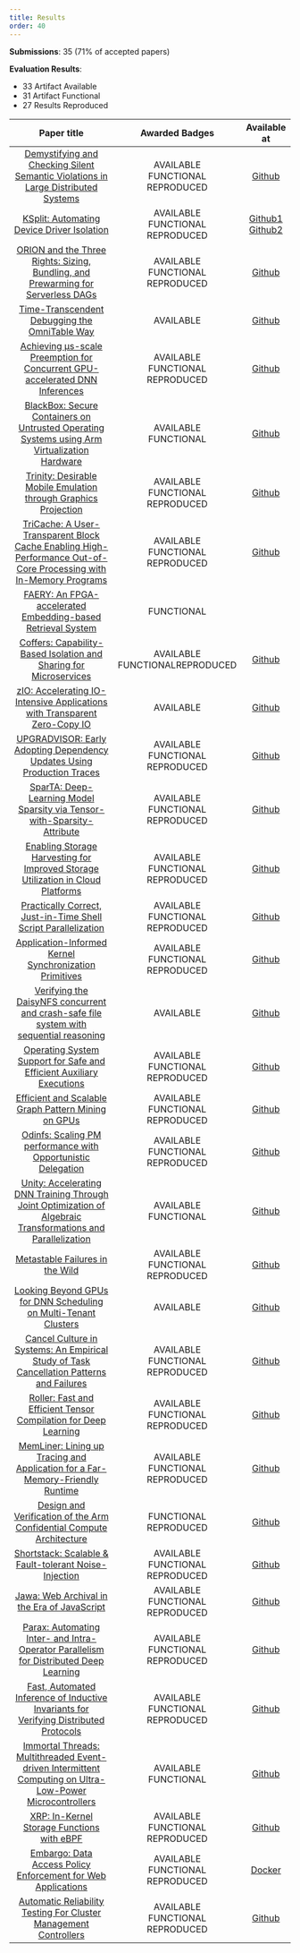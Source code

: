 ```yaml
---
title: Results
order: 40
---
```


**Submissions**: 35 (71% of accepted papers)

**Evaluation Results**:

* 33 Artifact Available
* 31 Artifact Functional
* 27 Results Reproduced

| Paper title | Awarded Badges | Available at |
|:-----------:|:--------------:|:------------:|
| [Demystifying and Checking Silent Semantic Violations in Large Distributed Systems]() | <span id="aa">AVAILABLE</span><br><span id="af">FUNCTIONAL</span><br><span id="rr">REPRODUCED</span> | [Github](https://github.com/OrderLab/OathKeeper) |
| [KSplit: Automating Device Driver Isolation]() | <span id="aa">AVAILABLE</span><br><span id="af">FUNCTIONAL</span><br><span id="rr">REPRODUCED</span> | [Github1](https://github.com/mars-research/ksplit-artifacts/)<br>[Github2](https://github.com/mars-research/ksplit-cloudlab/) |
| [ORION and the Three Rights: Sizing, Bundling, and Prewarming for Serverless DAGs]() | <span id="aa">AVAILABLE</span><br><span id="af">FUNCTIONAL</span><br><span id="rr">REPRODUCED</span> | [Github](https://github.com/icanforce/Orion-OSDI22) |
| [Time-Transcendent Debugging the OmniTable Way]() | <span id="aa">AVAILABLE</span> | [Github](https://github.com/arquinn/SteamDrill) |
| [Achieving μs-scale Preemption for Concurrent GPU-accelerated DNN Inferences]() | <span id="aa">AVAILABLE</span><br><span id="af">FUNCTIONAL</span><br><span id="rr">REPRODUCED</span> | [Github](https://github.com/SJTU-IPADS/reef-artifacts) |
| [BlackBox: Secure Containers on Untrusted Operating Systems using Arm Virtualization Hardware]() | <span id="aa">AVAILABLE</span><br><span id="af">FUNCTIONAL</span><br> | [Github](https://github.com/columbia/osdi22-paper162-ae) |
| [Trinity: Desirable Mobile Emulation through Graphics Projection]() | <span id="aa">AVAILABLE</span><br><span id="af">FUNCTIONAL</span><br><span id="rr">REPRODUCED</span> | [Github](https://github.com/TrinityEmulator/TrinityEmulator) |
| [TriCache: A User-Transparent Block Cache Enabling High-Performance Out-of-Core Processing with In-Memory Programs]() | <span id="aa">AVAILABLE</span><br><span id="af">FUNCTIONAL</span><br><span id="rr">REPRODUCED</span> | [Github](https://github.com/thu-pacman/TriCache) |     
| [FAERY: An FPGA-accelerated Embedding-based Retrieval System]() |<span id="af">FUNCTIONAL</span> | |     
| [Coffers: Capability-Based Isolation and Sharing for Microservices]() | <span id="aa">AVAILABLE</span><br><span id="af">FUNCTIONAL</span><span id="rr">REPRODUCED</span> | [Github](https://github.com/lsds/intravisor) |
| [zIO: Accelerating IO-Intensive Applications with Transparent Zero-Copy IO]() | <span id="aa">AVAILABLE</span> | [Github](https://github.com/tstamler/zIO) |
| [UPGRADVISOR: Early Adopting Dependency Updates Using Production Traces]() | <span id="aa">AVAILABLE</span><br><span id="af">FUNCTIONAL</span><br><span id="rr">REPRODUCED</span> | [Github](https://figshare.com/s/69057b2bf22e0aa8a645) |
| [SparTA: Deep-Learning Model Sparsity via Tensor-with-Sparsity-Attribute]() | <span id="aa">AVAILABLE</span><br><span id="af">FUNCTIONAL</span><br><span id="rr">REPRODUCED</span> | [Github](https://github.com/microsoft/nni/tree/sparta_artifact) |
| [Enabling Storage Harvesting for Improved Storage Utilization in Cloud Platforms]() | <span id="aa">AVAILABLE</span><br><span id="af">FUNCTIONAL</span><br><span id="rr">REPRODUCED</span> | [Github](https://github.com/breidys2/BlockFlex) |
| [Practically Correct, Just-in-Time Shell Script Parallelization]() | <span id="aa">AVAILABLE</span><br><span id="af">FUNCTIONAL</span><br><span id="rr">REPRODUCED</span> | [Github](https://github.com/binpash/pash/blob/osdi22-ae/evaluation/osdi22-eval/) |
| [Application-Informed Kernel Synchronization Primitives]() | <span id="aa">AVAILABLE</span><br><span id="af">FUNCTIONAL</span><br><span id="rr">REPRODUCED</span> | [Github](https://github.com/rs3lab/SynCord) |
| [Verifying the DaisyNFS concurrent and crash-safe file system with sequential reasoning]() | <span id="aa">AVAILABLE</span> | [Github](https://github.com/mit-pdos/daisy-nfsd) |
| [Operating System Support for Safe and Efficient Auxiliary Executions]() | <span id="aa">AVAILABLE</span><br><span id="af">FUNCTIONAL</span><br><span id="rr">REPRODUCED</span> | [Github](https://github.com/OrderLab/orbit) |
| [Efficient and Scalable Graph Pattern Mining on GPUs]() | <span id="aa">AVAILABLE</span><br><span id="af">FUNCTIONAL</span><br><span id="rr">REPRODUCED</span> | [Github](https://github.com/chenxuhao/GraphMiner) |
| [Odinfs: Scaling PM performance with Opportunistic Delegation]() | <span id="aa">AVAILABLE</span><br><span id="af">FUNCTIONAL</span><br><span id="rr">REPRODUCED</span> | [Github](https://github.com/rs3lab/Odinfs) |
| [Unity: Accelerating DNN Training Through Joint Optimization of Algebraic Transformations and Parallelization]() | <span id="aa">AVAILABLE</span><br><span id="af">FUNCTIONAL</span> | [Github](https://github.com/flexflow/FlexFlow/tree/osdi2022ae) |
| [Metastable Failures in the Wild]() | <span id="aa">AVAILABLE</span><br><span id="af">FUNCTIONAL</span><br><span id="rr">REPRODUCED</span> | [Github](https://github.com/lexiangh/Metastability) |
| [Looking Beyond GPUs for DNN Scheduling on Multi-Tenant Clusters]() | <span id="aa">AVAILABLE</span><br> | [Github](https://github.com/msr-fiddle/synergy) |
| [Cancel Culture in Systems: An Empirical Study of Task Cancellation Patterns and Failures]() | <span id="aa">AVAILABLE</span><br><span id="af">FUNCTIONAL</span><br><span id="rr">REPRODUCED</span> | [Github](https://github.com/whoisutsav/cancellation-study-osdi) |
| [Roller: Fast and Efficient Tensor Compilation for Deep Learning]() | <span id="aa">AVAILABLE</span><br><span id="af">FUNCTIONAL</span><br><span id="rr">REPRODUCED</span> | [Github](https://github.com/microsoft/nnfusion/tree/osdi22_artifact/artifacts) |
| [MemLiner: Lining up Tracing and Application for a Far-Memory-Friendly Runtime]() | <span id="aa">AVAILABLE</span><br><span id="af">FUNCTIONAL</span><br><span id="rr">REPRODUCED</span> | [Github](https://github.com/mahaoran1997/MemLiner) |
| [Design and Verification of the Arm Confidential Compute Architecture]() | <span id="af">FUNCTIONAL</span><br><span id="rr">REPRODUCED</span> | [Github](https://github.com/columbia/osdi-paper196-ae) |
| [Shortstack: Scalable & Fault-tolerant Noise-Injection]() | <span id="aa">AVAILABLE</span><br><span id="af">FUNCTIONAL</span><br><span id="rr">REPRODUCED</span> | [Github](https://github.com/pancake-security/shortstack-artifact) |
| [Jawa: Web Archival in the Era of JavaScript]() | <span id="aa">AVAILABLE</span><br><span id="af">FUNCTIONAL</span><br><span id="rr">REPRODUCED</span> | [Github](https://github.com/goelayu/Jawa) |
| [Parax: Automating Inter- and Intra-Operator Parallelism for Distributed Deep Learning]() | <span id="aa">AVAILABLE</span><br><span id="af">FUNCTIONAL</span><br><span id="rr">REPRODUCED</span> | [Github](https://github.com/alpa-projects/alpa/tree/osdi22_artifact/osdi22_artifact) |
| [Fast, Automated Inference of Inductive Invariants for Verifying Distributed Protocols]() | <span id="aa">AVAILABLE</span><br><span id="af">FUNCTIONAL</span><br><span id="rr">REPRODUCED</span> | [Github](https://github.com/VeriGu/Duo) |
| [Immortal Threads: Multithreaded Event-driven Intermittent Computing on Ultra-Low-Power Microcontrollers]() | <span id="aa">AVAILABLE</span><br><span id="af">FUNCTIONAL</span> | [Github](https://github.com/tinysystems/ImmortalThreads) |
| [XRP: In-Kernel Storage Functions with eBPF]() | <span id="aa">AVAILABLE</span><br><span id="af">FUNCTIONAL</span><br><span id="rr">REPRODUCED</span> | [Github](https://github.com/xrp-project/XRP) |
| [Embargo: Data Access Policy Enforcement for Web Applications]() | <span id="aa">AVAILABLE</span><br><span id="af">FUNCTIONAL</span><br><span id="rr">REPRODUCED</span> | [Docker](https://hub.docker.com/repository/docker/blockaid/ae) |
| [Automatic Reliability Testing For Cluster Management Controllers]() | <span id="aa">AVAILABLE</span><br><span id="af">FUNCTIONAL</span><br><span id="rr">REPRODUCED</span> | [Github](https://github.com/sieve-project/sieve/tree/osdi-ae) |